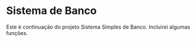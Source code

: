 # Sistema de Banco
Este é continuação do projeto Sistema Simples de Banco. Incluirei algumas funções.
